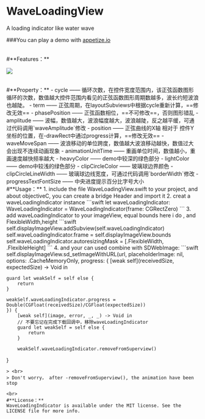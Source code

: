 # WaveLoadingView
A loading indicator like water wave

###You can play a demo with [appetize.io](https://appetize.io/app/9upnjbk9hwjaz9hjyzuz41788c?device=iphone5s&scale=75&orientation=portrait&osVersion=9.2)


<br>
#**Features：**

![](https://raw.githubusercontent.com/liuzhiyi1992/WaveLoadingView/master/WaveLoadingView/2016-01-19%2010_26_10.gif)

<br>
#**Property：**
- cycle —— 循环次数，在控件宽度范围内，该正弦函数图形循环的次数，数值越大控件范围内看见的正弦函数图形周期数越多，波长约短波浪也越陡。  
- term —— 正弦周期，在layoutSubviews中根据cycle重新计算，==修改无效==  
- phasePosition —— 正弦函数相位，==不可修改==，否则图形错乱  
- amplitude —— 波幅，数值越大，波浪幅度越大，波浪越陡，反之越平缓，可通过代码调用`waveAmplitude`修改  
- position —— 正弦曲线的X轴 相对于 控件Y坐标的位置，在-drawRect中通过progress计算，==修改无效==  
- waveMoveSpan —— 波浪移动的单位跨度，数值越大波浪移动越快，数值过大会出现不连续动画现象  
- animationUnitTime —— 重画单位时间，数值越小，重画速度越快频率越大  
- heavyColor —— demo中较深的绿色部分  
- lightColor —— demo中较浅的绿色部分  
- clipCircleColor —— 玻璃球边界颜色  
- clipCircleLineWidth —— 玻璃球边线宽度，可通过代码调用`borderWidth`修改  
- progressTextFontSize —— 中央进度提示百分比字号大小


<br>
#**Usage：**
1. include the file WaveLoadingView.swift to your project, and about objectiveC, you can create a bridge Header and import it
2. creat a waveLoadingIndicator instance
```swift
let waveLoadingIndicator: WaveLoadingIndicator = WaveLoadingIndicator(frame: CGRectZero)
```
3. add waveLoadingIndicator to your imageView, equal bounds here i do , and FlexibleWidth,height
```swift
self.displayImageView.addSubview(self.waveLoadingIndicator)  
self.waveLoadingIndicator.frame = self.displayImageView.bounds  
self.waveLoadingIndicator.autoresizingMask = [.FlexibleWidth, .FlexibleHeight]
```
4. and your can used combine with SDWebImage:
```swift
self.displayImageView.sd_setImageWithURL(url, placeholderImage: nil, options: .CacheMemoryOnly, progress: {
    [weak self](receivedSize, expectedSize) -> Void in
    
    guard let weakSelf = self else {
        return
    }
    
    weakSelf.waveLoadingIndicator.progress = Double(CGFloat(receivedSize)/CGFloat(expectedSize))
    }) {
        [weak self](image, error, _, _) -> Void in
        // 不要忘记在完成下载回调中，移除waveLoadingIndicator
        guard let weakSelf = self else {
            return
        }
        
        weakSelf.waveLoadingIndicator.removeFromSuperview()
}
```
> <br>
> Don't worry， after -removeFromSuperview(), the animation have been stop

<br>
#**License：** 
WaveLoadingIndicator is available under the MIT license. See the LICENSE file for more info.

